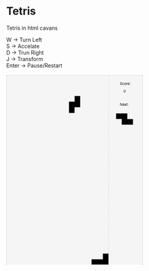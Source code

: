 # Tetris
Tetris in html cavans

W -> Turn Left<br/> 
S -> Accelate<br/>
D -> Trun Right<br/> 
J -> Transform<br/>
Enter -> Pause/Restart<br/>     
![](https://github.com/frostless/Tetris/blob/master/tetris%20demo.gif?raw=true)

